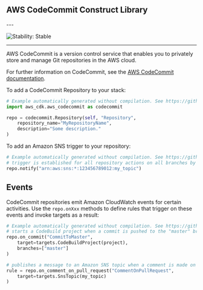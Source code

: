 ## AWS CodeCommit Construct Library

<!--BEGIN STABILITY BANNER-->---


![Stability: Stable](https://img.shields.io/badge/stability-Stable-success.svg?style=for-the-badge)

---
<!--END STABILITY BANNER-->

AWS CodeCommit is a version control service that enables you to privately store and manage Git repositories in the AWS cloud.

For further information on CodeCommit,
see the [AWS CodeCommit documentation](https://docs.aws.amazon.com/codecommit).

To add a CodeCommit Repository to your stack:

```python
# Example automatically generated without compilation. See https://github.com/aws/jsii/issues/826
import aws_cdk.aws_codecommit as codecommit

repo = codecommit.Repository(self, "Repository",
    repository_name="MyRepositoryName",
    description="Some description."
)
```

To add an Amazon SNS trigger to your repository:

```python
# Example automatically generated without compilation. See https://github.com/aws/jsii/issues/826
# trigger is established for all repository actions on all branches by default.
repo.notify("arn:aws:sns:*:123456789012:my_topic")
```

## Events

CodeCommit repositories emit Amazon CloudWatch events for certain activities.
Use the `repo.onXxx` methods to define rules that trigger on these events
and invoke targets as a result:

```python
# Example automatically generated without compilation. See https://github.com/aws/jsii/issues/826
# starts a CodeBuild project when a commit is pushed to the "master" branch of the repo
repo.on_commit("CommitToMaster",
    target=targets.CodeBuildProject(project),
    branches=["master"]
)

# publishes a message to an Amazon SNS topic when a comment is made on a pull request
rule = repo.on_comment_on_pull_request("CommentOnPullRequest",
    target=targets.SnsTopic(my_topic)
)
```
